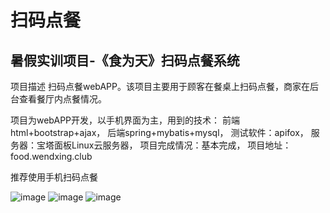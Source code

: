 # 扫码点餐
## 暑假实训项目-《食为天》扫码点餐系统
项目描述
扫码点餐webAPP。该项目主要用于顾客在餐桌上扫码点餐，商家在后台查看餐厅内点餐情况。

项目为webAPP开发，以手机界面为主，用到的技术：
前端html+bootstrap+ajax，
后端spring+mybatis+mysql，
测试软件：apifox，
服务器：宝塔面板Linux云服务器，
项目完成情况：基本完成，
项目地址：food.wendxing.club

推荐使用手机扫码点餐

![image](https://user-images.githubusercontent.com/86137696/226838640-47ed79eb-9bb9-4276-ae81-6fcf23a8b6da.png)
![image](https://user-images.githubusercontent.com/86137696/226838662-7e393239-eff7-4436-bff6-8e6f63f00227.png)
![image](https://user-images.githubusercontent.com/86137696/226838686-00e5faa6-1dd8-47ca-87d2-ef66277e6295.png)
